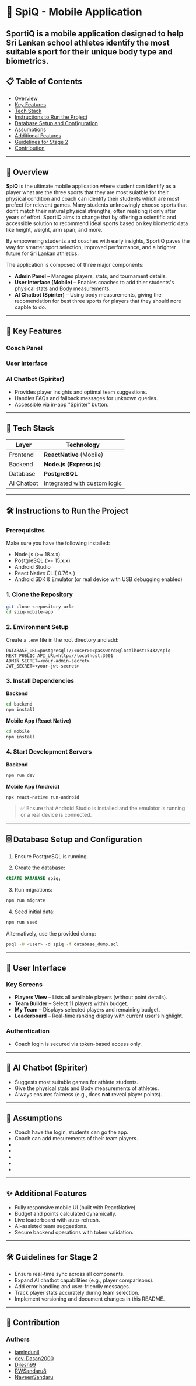 
# 🏏 SpiQ - Mobile Application
SportiQ is a mobile application designed to help Sri Lankan school athletes identify the most suitable sport for their unique body type and biometrics.
---

## 📋 Table of Contents
- [Overview](#overview)
- [Key Features](#key-features)
- [Tech Stack](#tech-stack)
- [Instructions to Run the Project](#instructions-to-run-the-project)
- [Database Setup and Configuration](#database-setup-and-configuration)
- [Assumptions](#assumptions)
- [Additional Features](#additional-features)
- [Guidelines for Stage 2](#guidelines-for-stage-2)
- [Contribution](#contribution)

---

## 📖 Overview

**SpiQ** is the ultimate mobile application where student can identify as a player what are the three sports that they are most suiatble for their physical condition and coach can identify their students which are most prefect for relevent games. Many students unknowingly choose sports that don’t match their natural physical strengths, often realizing it only after years of effort. SportiQ aims to change that by offering a scientific and accessible solution to recommend ideal sports based on key biometric data like height, weight, arm span, and more.

By empowering students and coaches with early insights, SportiQ paves the way for smarter sport selection, improved performance, and a brighter future for Sri Lankan athletics.


The application is composed of three major components:

- **Admin Panel** – Manages players, stats, and tournament details.
- **User Interface (Mobile)** – Enables coaches to add thier students's physical stats and Body measurements.
- **AI Chatbot (Spiriter)** – Using body measurements, giving the recomendation for best three sports for players that they should nore capble to do.

---

## 🚀 Key Features

### Coach Panel


### User Interface


### AI Chatbot (Spiriter)
- Provides player insights and optimal team suggestions.
- Handles FAQs and fallback messages for unknown queries.
- Accessible via in-app "Spiriter" button.

---

## 🧱 Tech Stack

| Layer        | Technology                  |
|--------------|-----------------------------|
| Frontend     | **ReactNative** (Mobile)    |
| Backend      | **Node.js (Express.js)**    |
| Database     | **PostgreSQL**              |
| AI Chatbot   | Integrated with custom logic|

---

## 🛠️ Instructions to Run the Project

### Prerequisites
Make sure you have the following installed:
- Node.js (>= 18.x.x)
- PostgreSQL (>= 15.x.x)
- Android Studio
- React Native CLI( 0.76< )
- Android SDK & Emulator (or real device with USB debugging enabled)

### 1. Clone the Repository
```bash
git clone <repository-url>
cd spiq-mobile-app
```

### 2. Environment Setup
Create a `.env` file in the root directory and add:
```
DATABASE_URL=postgresql://<user>:<password>@localhost:5432/spiq
NEXT_PUBLIC_API_URL=http://localhost:3001
ADMIN_SECRET=<your-admin-secret>
JWT_SECRET=<your-jwt-secret>
```

### 3. Install Dependencies

**Backend**
```bash
cd backend
npm install
```

**Mobile App (React Native)**
```bash
cd mobile
npm install
```

### 4. Start Development Servers

**Backend**
```bash
npm run dev
```

**Mobile App (Android)**
```bash
npx react-native run-android
```

> ✅ Ensure that Android Studio is installed and the emulator is running or a real device is connected.

---

## 🗄️ Database Setup and Configuration

1. Ensure PostgreSQL is running.

2. Create the database:
```sql
CREATE DATABASE spiq;
```

3. Run migrations:
```bash
npm run migrate
```

4. Seed initial data:
```bash
npm run seed
```

Alternatively, use the provided dump:
```bash
psql -U <user> -d spiq -f database_dump.sql
```

---

## 📱 User Interface

### Key Screens
- **Players View** – Lists all available players (without point details).
- **Team Builder** – Select 11 players within budget.
- **My Team** – Displays selected players and remaining budget.
- **Leaderboard** – Real-time ranking display with current user's highlight.

### Authentication
- Coach login is secured via token-based access only.

---

## 💬 AI Chatbot (Spiriter)
- Suggests most suitable games for athlete students.
- Give the physical stats and Body measurements of athletes.
- Always ensures fairness (e.g., does **not** reveal player points).

---

## 📌 Assumptions

- Coach have the login, students can go the app.
- Coach can add mesurements of their team players.
- 
- 
- 
- 
- 

---

## ✨ Additional Features

- Fully responsive mobile UI (built with ReactNative).
- Budget and points calculated dynamically.
- Live leaderboard with auto-refresh.
- AI-assisted team suggestions.
- Secure backend operations with token validation.

---

## 🛠️ Guidelines for Stage 2

- Ensure real-time sync across all components.
- Expand AI chatbot capabilities (e.g., player comparisons).
- Add error handling and user-friendly messages.
- Track player stats accurately during team selection.
- Implement versioning and document changes in this README.

---

## 🤝 Contribution

### Authors
- [iamindunil](https://github.com/iamindunil)  
- [dev-Dasan2000](https://github.com/dev-Dasan2000)  
- [Dilesh99](https://github.com/Dilesh99)  
- [RWSandaru8](https://github.com/RWSandaru8)  
- [NaveenSandaru](https://github.com/NaveenSandaru)
